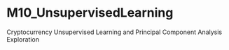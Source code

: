 # M10_UnsupervisedLearning
Cryptocurrency Unsupervised Learning and Principal Component Analysis Exploration
